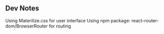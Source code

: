 ## Dev Notes
Using Materilize.css for user interface
Using npm package: react-router-dom/BrowserRouter for routing